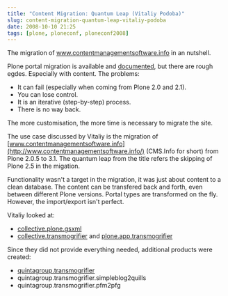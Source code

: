 ```yaml
---
title: "Content Migration: Quantum Leap (Vitaliy Podoba)"
slug: content-migration-quantum-leap-vitaliy-podoba
date: 2008-10-10 21:25
tags: [plone, ploneconf, ploneconf2008]
---
```


The migration of www.contentmanagementsoftware.info in an nutshell.

Plone portal migration is available and
[documented](http://plone.org/documentation/manual/upgrade-guide), but
there are rough egdes. Especially with content. The problems:

-   It can fail (especially when coming from Plone 2.0 and 2.1).
-   You can lose control.
-   It is an iterative (step-by-step) process.
-   There is no way back.

The more customisation, the more time is necessary to migrate the
site.

The use case discussed by Vitaliy is the migration of
[www.contentmanagementsoftware.info](http://www.contentmanagementsoftware.info/)
(CMS.Info for short) from Plone 2.0.5 to 3.1. The quantum leap from
the title refers the skipping of Plone 2.5 in the migation.

Functionality wasn't a target in the migration, it was just about
content to a clean database. The content can be transfered back and
forth, even between different Plone versions. Portal types are
transformed on the fly. However, the import/export isn't perfect.

Vitaliy looked at:

-   [collective.plone.gsxml](http://pypi.python.org/pypi/collective.plone.gsxml)
-   [collective.transmogrifier](http://svn.plone.org/svn/collective/collective.transmogrifier/) and [plone.app.transmogrifier](http://svn.plone.org/svn/collective/plone.app.transmogrifier)

Since they did not provide everything needed, additional products were
created:

-   [quintagroup.transmogrifier](http://svn.quintagroup.com/products/quintagroup.transmogrifier/)
-   quintagroup.transmogrifier.simpleblog2quills
-   quintagroup.transmogrifier.pfm2pfg
